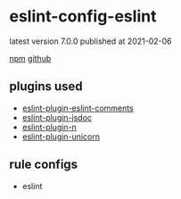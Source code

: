 # eslint-config-eslint

latest version 7.0.0 published at 2021-02-06

[npm](https://www.npmjs.com/package/eslint-config-eslint)
[github](https://github.com/eslint/eslint/tree/main/packages/eslint-config-eslint)

## plugins used

- [eslint-plugin-eslint-comments](../eslint-plugin/eslint-comments.md)
- [eslint-plugin-jsdoc](../eslint-plugin/jsdoc.md)
- [eslint-plugin-n](../eslint-plugin/n.md)
- [eslint-plugin-unicorn](../eslint-plugin/unicorn.md)

## rule configs

- eslint
